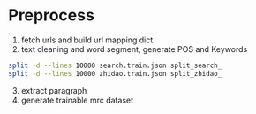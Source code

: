 # Preprocess
1. fetch urls and build url mapping dict.
2. text cleaning and word segment, generate POS and Keywords
```bash
split -d --lines 10000 search.train.json split_search_
split -d --lines 10000 zhidao.train.json split_zhidao_
```
3. extract paragraph
4. generate trainable mrc dataset